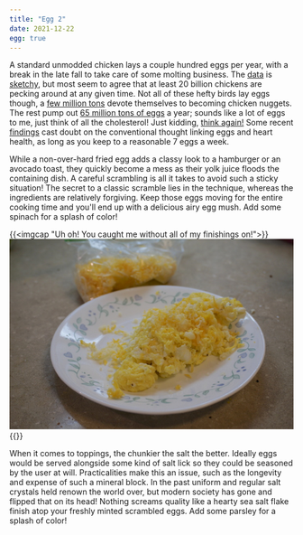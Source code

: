```yaml
---
title: "Egg 2"
date: 2021-12-22
egg: true
---
```


A standard unmodded chicken lays a couple hundred eggs per year, with a break in the late fall to take care of some molting business. The [data](https://sentientmedia.org/number-of-chickens-in-the-us/) is [sketchy](https://www.fao.org/livestock-systems/resources/key-facts/en/), but most seem to agree that at least 20 billion chickens are pecking around at any given time. Not all of these hefty birds lay eggs though, a [few million tons](https://www.fao.org/3/cb4479en/cb4479en.pdf) devote themselves to becoming chicken nuggets. The rest pump out [65 million tons of eggs](https://www.fao.org/3/i6421e/i6421e.pdf) a year; sounds like a lot of eggs to me, just think of all the cholesterol! Just kidding, [think again!](https://en.wikipedia.org/wiki/Egg_as_food#Cardiovascular_risk) Some recent [findings](https://www.mayoclinic.org/diseases-conditions/high-blood-cholesterol/expert-answers/cholesterol/faq-20058468) cast doubt on the conventional thought linking eggs and heart health, as long as you keep to a reasonable 7 eggs a week.

While a non-over-hard fried egg adds a classy look to a hamburger or an avocado toast, they quickly become a mess as their yolk juice floods the containing dish. A careful scrambling is all it takes to avoid such a sticky situation! The secret to a classic scramble lies in the technique, whereas the ingredients are relatively forgiving. Keep those eggs moving for the entire cooking time and you'll end up with a delicious airy egg mush. Add some spinach for a splash of color!

{{<imgcap "Uh oh! You caught me without all of  my finishings on!">}}![](bare.jpg){{</imgcap>}}

When it comes to toppings, the chunkier the salt the better. Ideally eggs would be served alongside some kind of salt lick so they could be seasoned by the user at will. Practicalities make this an issue, such as the longevity and expense of such a mineral block. In the past uniform and regular salt crystals held renown the world over, but modern society has gone and flipped that on its head! Nothing screams quality like a hearty sea salt flake finish atop your freshly minted scrambled eggs. Add some parsley for a splash of color!
